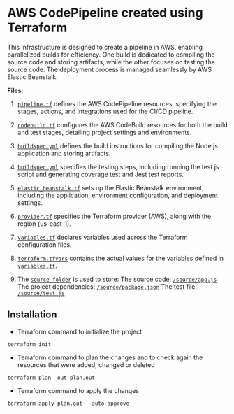 # AWS CodePipeline created using Terraform
This infrastructure is designed to create a pipeline in AWS, enabling parallelized builds for efficiency. One build is dedicated to compiling the source code and storing artifacts, while the other focuses on testing the source code. The deployment process is managed seamlessly by AWS Elastic Beanstalk.

**Files:**
1. [`pipeline.tf`](https://github.com/Sebastianutcn/deploy_via_elasticBeanstalk/blob/main/pipeline.tf) defines the AWS CodePipeline resources, specifying the stages, actions, and integrations used for the CI/CD pipeline.
2. [`codebuild.tf`](https://github.com/Sebastianutcn/deploy_via_elasticBeanstalk/blob/main/codebuild.tf) configures the AWS CodeBuild resources for both the build and test stages, detailing project settings and environments.
3. [`buildspec.yml`](https://github.com/Sebastianutcn/deploy_via_elasticBeanstalk/blob/main/buildspec.yml) defines the build instructions for compiling the Node.js application and storing artifacts.
4. [`buildspec.yml`](https://github.com/Sebastianutcn/deploy_via_elasticBeanstalk/blob/main/buildspec_test.yml) specifies the testing steps, including running the test.js script and generating coverage test and Jest test reports.
5. [`elastic_beanstalk.tf`](https://github.com/Sebastianutcn/deploy_via_elasticBeanstalk/blob/main/elastic_beanstalk.tf) sets up the Elastic Beanstalk environment, including the application, environment configuration, and deployment settings.
6. [`provider.tf`](https://github.com/Sebastianutcn/deploy_via_elasticBeanstalk/blob/main/provider.tf) specifies the Terraform provider (AWS), along with the region (us-east-1).
7. [`variables.tf`](https://github.com/Sebastianutcn/deploy_via_elasticBeanstalk/blob/main/variables.tf) declares variables used across the Terraform configuration files.
8. [`terraform.tfvars`](https://github.com/Sebastianutcn/deploy_via_elasticBeanstalk/blob/main/terraform.tfvars) contains the actual values for the variables defined in [`variables.tf`](https://github.com/Sebastianutcn/deploy_via_elasticBeanstalk/blob/main/variables.tf).

9. The [`source folder`](https://github.com/Sebastianutcn/deploy_via_elasticBeanstalk/tree/main/source) is used to store:
    The source code: [`/source/app.js`](https://github.com/Sebastianutcn/deploy_via_elasticBeanstalk/tree/main/source/app.js)
    The project dependencies: [`/source/package.json`](https://github.com/Sebastianutcn/deploy_via_elasticBeanstalk/tree/main/source/package.json)
    The test file: [`/source/test.js`](https://github.com/Sebastianutcn/deploy_via_elasticBeanstalk/tree/main/source/test.js)

## Installation
- Terraform command to initialize the project
```
terraform init
```
* Terraform command to plan the changes and to check again the resources that were added, changed or deleted
```
terraform plan -out plan.out
```
- Terraform command to apply the changes
```
terraform apply plan.out --auto-approve
```
